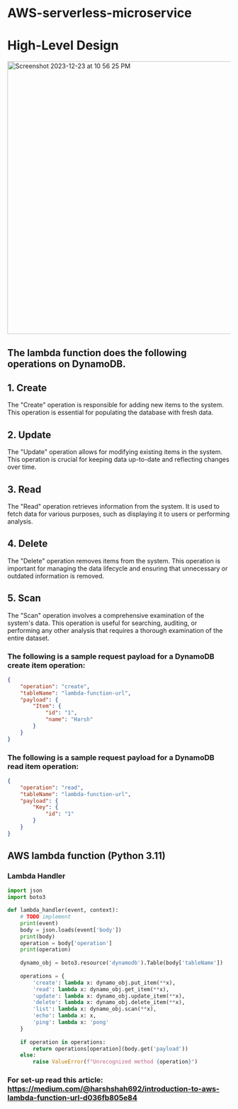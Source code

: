 # AWS-serverless-microservice
# High-Level Design

<img width="615" alt="Screenshot 2023-12-23 at 10 56 25 PM" src="https://github.com/harshshah8/AWS-serverless-microservice/assets/25564369/aede46ef-8963-414c-9e86-3e5efdd0fbf1">

## The lambda function does the following operations on DynamoDB.
## 1. Create

The "Create" operation is responsible for adding new items to the system. This operation is essential for populating the database with fresh data.

## 2. Update

The "Update" operation allows for modifying existing items in the system. This operation is crucial for keeping data up-to-date and reflecting changes over time.

## 3. Read

The "Read" operation retrieves information from the system. It is used to fetch data for various purposes, such as displaying it to users or performing analysis.

## 4. Delete

The "Delete" operation removes items from the system. This operation is important for managing the data lifecycle and ensuring that unnecessary or outdated information is removed.

## 5. Scan

The "Scan" operation involves a comprehensive examination of the system's data. This operation is useful for searching, auditing, or performing any other analysis that requires a thorough examination of the entire dataset.

### The following is a sample request payload for a DynamoDB create item operation:
```json
{
    "operation": "create",
    "tableName": "lambda-function-url",
    "payload": {
        "Item": {
            "id": "1",
            "name": "Harsh"
        }
    }
}
```
### The following is a sample request payload for a DynamoDB read item operation:
```json
{
    "operation": "read",
    "tableName": "lambda-function-url",
    "payload": {
        "Key": {
            "id": "1"
        }
    }
}
```

## AWS lambda function (Python 3.11)
### Lambda Handler

```python
import json
import boto3

def lambda_handler(event, context):
    # TODO implement
    print(event)
    body = json.loads(event['body'])
    print(body)
    operation = body['operation']
    print(operation)
    
    dynamo_obj = boto3.resource('dynamodb').Table(body['tableName'])
    
    operations = {
        'create': lambda x: dynamo_obj.put_item(**x),
        'read': lambda x: dynamo_obj.get_item(**x),
        'update': lambda x: dynamo_obj.update_item(**x),
        'delete': lambda x: dynamo_obj.delete_item(**x),
        'list': lambda x: dynamo_obj.scan(**x),
        'echo': lambda x: x,
        'ping': lambda x: 'pong'
    }
    
    if operation in operations:
        return operations[operation](body.get('payload'))
    else:
        raise ValueError(f"Unrecognized method {operation}")
```
### For set-up read this article: https://medium.com/@harshshah692/introduction-to-aws-lambda-function-url-d036fb805e84



